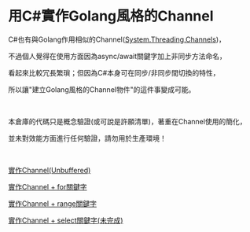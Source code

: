 # 用C#實作Golang風格的Channel
C#也有與Golang作用相似的Channel([System.Threading.Channels](https://devblogs.microsoft.com/dotnet/an-introduction-to-system-threading-channels/))，

不過個人覺得在使用方面因為async/await關鍵字加上非同步方法命名，

看起來比較冗長繁瑣；但因為C#本身可在同步/非同步間切換的特性，

所以讓"建立Golang風格的Channel物件"的這件事變成可能。

&nbsp;

本倉庫的代碼只是概念驗證(或可說是許願清單)，著重在Channel使用的簡化，

並未對效能方面進行任何驗證，請勿用於生產環境！

&nbsp;

[實作Channel(Unbuffered)](/pages/unbuffered-channel.md)

[實作Channel + for關鍵字](/pages/for-with-channel.md)

[實作Channel + range關鍵字](/pages/range-with-channel.md)

[實作Channel + select關鍵字(未完成)](/pages/select-with-channel.md)
